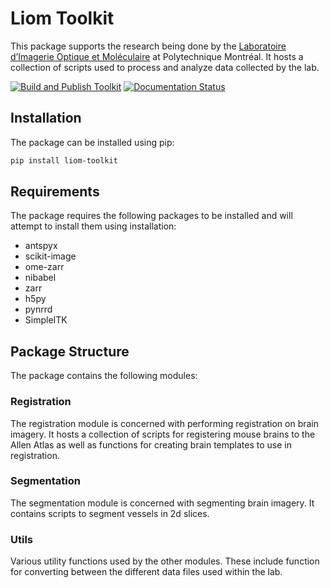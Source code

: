 # Liom Toolkit

This package supports the research being done by the [Laboratoire d’Imagerie Optique et Moléculaire](https://liom.ca) at
Polytechnique Montréal. It hosts a collection of scripts used to process and analyze data collected by the lab.

[![Build and Publish Toolkit](https://github.com/LIOMLab/liom-toolkit/actions/workflows/main.yml/badge.svg)](https://github.com/LIOMLab/liom-toolkit/actions/workflows/main.yml) [![Documentation Status](https://readthedocs.org/projects/liom-toolkit/badge/?version=latest)](https://liom-toolkit.readthedocs.io/en/latest/?badge=latest)

## Installation

The package can be installed using pip:

```bash
pip install liom-toolkit
```

## Requirements

The package requires the following packages to be installed and will attempt to install them using installation:

- antspyx
- scikit-image
- ome-zarr
- nibabel
- zarr
- h5py
- pynrrd
- SimpleITK

## Package Structure

The package contains the following modules:

### Registration

The registration module is concerned with performing registration on brain imagery. It hosts a collection of scripts for
registering mouse brains to the Allen Atlas as well as functions for creating brain templates to use in registration.

### Segmentation

The segmentation module is concerned with segmenting brain imagery. It contains scripts to segment vessels in 2d slices.

### Utils

Various utility functions used by the other modules. These include function for converting between the different data
files used within the lab.
